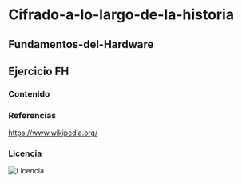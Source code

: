 # Cifrado-a-lo-largo-de-la-historia

## Fundamentos-del-Hardware

## Ejercicio FH

### Contenido



### Referencias

https://www.wikipedia.org/

### Licencia

![Licencia](imagenes2/licencia.png)


